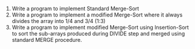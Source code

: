 1. Write a program to implement Standard Merge-Sort
2. Write a program to implement a modified Merge-Sort where it always divides the array into 1/4 and 3/4 (1:3)
3. Write a program to implement modified Merge-Sort using Insertion-Sort to sort the sub-arrays produced during DIVIDE step and merged using standard MERGE procedure.